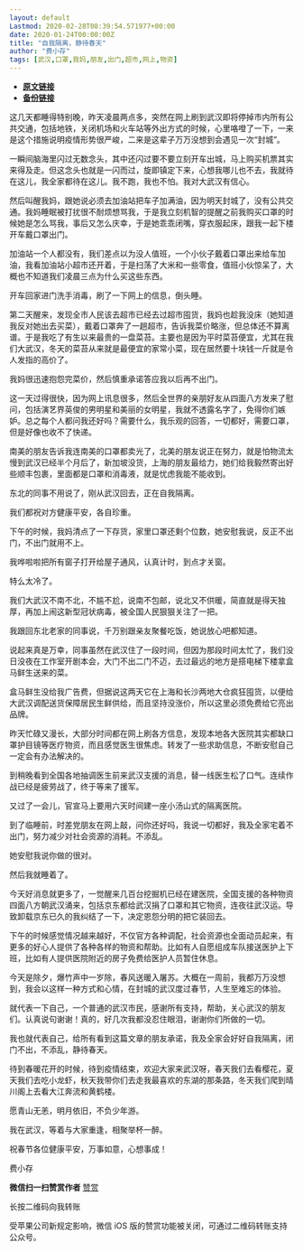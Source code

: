 ```yaml
---
layout: default
Lastmod: 2020-02-28T08:39:54.571977+00:00
date: 2020-01-24T00:00:00Z
title: "自我隔离，静待春天"
author: "费小存"
tags: [武汉,口罩,我妈,朋友,出门,超市,网上,物资]
---
```


* [**原文链接**](http://mp.weixin.qq.com/s?__biz=MjM5MjA2OTc2MA==&mid=2449279475&idx=1&sn=24b4607a7a03caa7e3067e18da21cdd3&chksm=b2a2481c85d5c10ac97384a71d3d8f48688ad9b8d531421491a06dfca2e695e62e3d4357d3c0#rd)
* [**备份链接**](http://archive.is/7Sobg)


这几天都睡得特别晚，昨天凌晨两点多，突然在网上刷到武汉即将停掉市内所有公共交通，包括地铁，关闭机场和火车站等外出方式的时候，心里咯噔了一下，一来是这个措施说明疫情形势很严峻，二来是这辈子万万没想到会遇见一次“封城”。

  

一瞬间脑海里闪过无数念头，其中还闪过要不要立刻开车出城，马上购买机票其实来得及走。但这念头也就是一闪而过，旋即镇定下来，心想我哪儿也不去，我就待在这儿，我全家都待在这儿。我不跑，我也不怕。我对大武汉有信心。

  

然后叫醒我妈，跟她说必须去加油站把车子加满油，因为明天封城了，没有公共交通。我妈睡眠被打扰很不耐烦想骂我，于是我立刻机智的提醒之前我购买口罩的时候她是怎么骂我，事后又怎么庆幸，于是她乖乖闭嘴，穿衣服起床，跟我一起下楼开车戴口罩出门。

  

加油站一个人都没有，我们差点以为没人值班，一个小伙子戴着口罩出来给车加油，我看加油站小超市还开着，于是扫荡了大米和一些零食，值班小伙惊呆了，大概也不知道我们凌晨三点为什么买这些东西。

  

开车回家进门洗手消毒，刷了一下网上的信息，倒头睡。

  

第二天醒来，发现全市人民该去超市已经去过超市囤货，我妈也趁我没床（她知道我反对她出去买菜），戴着口罩奔了一趟超市，告诉我菜价略涨，但总体还不算离谱。于是我吃了有生以来最贵的一盘菜苔。主要也是因为平时菜苔便宜，尤其在我们大武汉，冬天的菜苔从来就是最便宜的家常小菜，现在居然要十块钱一斤就是令人发指的高价了。

  

我妈很迅速抱怨完菜价，然后慎重承诺答应我以后再不出门。

  

这一天过得很快，因为网上讯息很多，然后全世界的亲朋好友从四面八方发来了慰问，包括演艺界英俊的男明星和美丽的女明星，我就不透露名字了，免得你们嫉妒。总之每个人都问我还好吗？需要什么，我乐观的回答，一切都好，需要口罩，但是好像也收不了快递。

  

南美的朋友告诉我连南美的口罩都卖光了，北美的朋友说正在努力，就是怕物流太慢到武汉已经半个月后了，新加坡没货，上海的朋友最给力，她们给我毅然寄出好些顺丰包裹，里面都是口罩和消毒液，就是忧虑我能不能收到。

  

东北的同事不用说了，刚从武汉回去，正在自我隔离。

  

我们都祝对方健康平安，各自珍重。

  

下午的时候，我妈清点了一下存货，家里口罩还剩个位数，她安慰我说，反正不出门，不出门就用不上。

  

我哗啦啦把所有窗子打开给屋子通风，认真计时，到点才关窗。

  

特么太冷了。

  

我们大武汉不南不北，不尴不尬，说南不包邮，说北又不供暖，简直就是得天独厚，再加上闹这新型冠状病毒，被全国人民狠狠关注了一把。

  

我跟回东北老家的同事说，千万别跟亲友聚餐吃饭，她说放心吧都知道。

  

说起来真是万幸，同事虽然在武汉住了一段时间，但因为那段时间太忙了，我们没日没夜在工作室开剧本会，大门不出二门不迈，去过最远的地方是搭电梯下楼拿盒马鲜生送来的菜。

  

盒马鲜生没给我广告费，但据说这两天它在上海和长沙两地大仓疯狂囤货，以便给大武汉调配送货保障居民生鲜供给，而且坚持没涨价，所以这里必须免费给它亮出品牌。

  

昨天忙碌又漫长，大部分时间都在网上刷各方信息，发现本地各大医院其实都缺口罩护目镜等医疗物资，而且感觉医生很焦虑。转发了一些求助信息，不断安慰自己一定会有办法解决的。

  

到稍晚看到全国各地抽调医生前来武汉支援的消息，替一线医生松了口气。连续作战已经是疲劳战了，终于等来了援军。

  

又过了一会儿，官宣马上要用六天时间建一座小汤山式的隔离医院。

  

到了临睡前，时差党朋友在网上敲，问你还好吗，我说一切都好，我及全家宅着不出门，努力减少对社会资源的消耗。不添乱。

  

她安慰我说你做的很对。

  

然后我就睡着了。

  

今天好消息就更多了，一觉醒来几百台挖掘机已经在建医院，全国支援的各种物资四面八方朝武汉涌来，包括京东都给武汉捐了口罩和其它物资，连夜往武汉运。导致卸载京东已久的我纠结了一下，决定恩怨分明的把它装回去。

  

下午的时候感觉情况越来越好，不仅官方各种调配，社会资源也全面动员起来，有更多的好心人提供了各种各样的物资和帮助。比如有人自愿组成车队接送医护上下班，比如有人提供医院附近的房子免费给医护人员暂住休息。

  

今天是除夕，爆竹声中一岁除，春风送暖入屠苏。大概在一周前，我都万万没想到，我会以这样一种方式和心情，在封城的武汉度过春节，人生至难忘的体验。

  

就代表一下自己，一个普通的武汉市民，感谢所有支持，帮助，关心武汉的朋友们。认真说句谢谢！真的，好几次我都没忍住眼泪，谢谢你们所做的一切。

  

我也就代表自己，给所有看到这篇文章的朋友承诺，我及全家会好好自我隔离，闭门不出，不添乱，静待春天。

  

待到春暖花开的时候，待到疫情结束，欢迎大家来武汉呀，春天我们去看樱花，夏天我们去吃小龙虾，秋天我带你们去走我最喜欢的东湖的那条路，冬天我们爬到晴川阁上去看大江奔流和黄鹤楼。

  

愿青山无恙，明月依旧，不负少年游。

  

我在武汉，等着与大家重逢，相聚举杯一醉。

  

祝春节各位健康平安，万事如意，心想事成！

  

费小存

 **微信扫一扫赞赏作者** [赞赏](##)

长按二维码向我转账

受苹果公司新规定影响，微信 iOS 版的赞赏功能被关闭，可通过二维码转账支持公众号。

